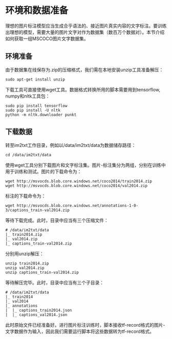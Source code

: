 

# 环境和数据准备

理想的图片标注模型应当生成合乎语法的、接近图片真实内容的文字标注。要训练出理想的模型，需要大量的图片文字对作为数据集（数百万个数据对）。本节介绍如何获取一组MSCOCO图片文字数据集。

## 环境准备
由于数据集在线保存为.zip的压缩格式，我们需在本地安装unzip工具准备解压：

	sudo apt-get install unzip

下载工具可直接使用wget工具。数据格式转换所用的脚本需要用到tensorflow, numpy和nltk工具包：

	sudo pip install tensorflow
	sudo pip install -U nltk
	python -m nltk.downloader punkt



## 下载数据
转至im2txt工作目录，例如以/data/im2txt/data为数据储存路径：

	cd /data/im2txt/data

使用wget工具分别下载图片和文字标注集。图片-标注集分为两组，分别在训练中用于训练和测试。图片的下载命令为：

	wget http://msvocds.blob.core.windows.net/coco2014/train2014.zip
	wget http://msvocds.blob.core.windows.net/coco2014/val2014.zip

标注的下载命令为：

	wget http://msvocds.blob.core.windows.net/annotations-1-0-3/captions_train-val2014.zip

等待下载完成。此时，目录中应当有三个压缩文件：

	# /data/im2txt/data
	|_ train2014.zip
	|_ val2014.zip
	|_ captions_train-val2014.zip

分别用unzip解压：

	unzip train2014.zip
	unzip val2014.zip
	unzip captions_train-val2014.zip

等待解压完毕。此时，目录中应当有三个子目录：

	# /data/im2txt/data
	|_ train2014
	|_ val2014
	|_ annotations
	|  |_ captions_train2014.json
	|  |_ captions_val2014.json

此时原始文件已经准备好。进行图片标注训练时，脚本接收tf-record格式的图片-文字数据作为输入，因此我们需要运行脚本将这些数据转为tf-record格式。

